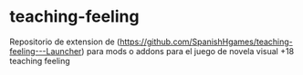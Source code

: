 # teaching-feeling
Repositorio de extension de (https://github.com/SpanishHgames/teaching-feeling---Launcher) para mods o addons para el juego de novela visual +18 teaching feeling
